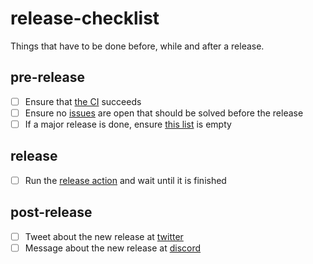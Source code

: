 # release-checklist
Things that have to be done before, while and after a release.

## pre-release

- [ ] Ensure that [the CI](https://github.com/pubkey/rxdb/actions) succeeds
- [ ] Ensure no [issues](https://github.com/pubkey/rxdb/issues) are open that should be solved before the release
- [ ] If a major release is done, ensure [this list](./before-next-major.md) is empty

## release

- [ ] Run the [release action](https://github.com/pubkey/rxdb/actions/workflows/release.yml) and wait until it is finished

## post-release

- [ ] Tweet about the new release at [twitter](https://twitter.com/compose/tweet)
- [ ] Message about the new release at [discord](https://discord.gg/gNAuePsN)
